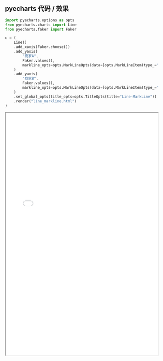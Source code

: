
## pyecharts 代码 / 效果

```python
import pyecharts.options as opts
from pyecharts.charts import Line
from pyecharts.faker import Faker

c = (
    Line()
    .add_xaxis(Faker.choose())
    .add_yaxis(
        "商家A",
        Faker.values(),
        markline_opts=opts.MarkLineOpts(data=[opts.MarkLineItem(type_="average")]),
    )
    .add_yaxis(
        "商家B",
        Faker.values(),
        markline_opts=opts.MarkLineOpts(data=[opts.MarkLineItem(type_="average")]),
    )
    .set_global_opts(title_opts=opts.TitleOpts(title="Line-MarkLine"))
    .render("line_markline.html")
)

```

<iframe width="100%" height="800px" src="Line/line_markline.html"></iframe>
